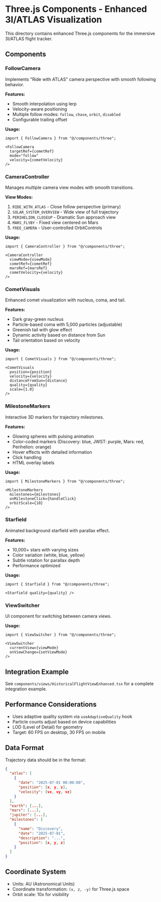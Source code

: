 # Three.js Components - Enhanced 3I/ATLAS Visualization

This directory contains enhanced Three.js components for the immersive 3I/ATLAS flight tracker.

## Components

### FollowCamera
Implements "Ride with ATLAS" camera perspective with smooth following behavior.

**Features:**
- Smooth interpolation using lerp
- Velocity-aware positioning
- Multiple follow modes: `follow`, `chase`, `orbit`, `disabled`
- Configurable trailing offset

**Usage:**
```tsx
import { FollowCamera } from "@/components/three";

<FollowCamera
  targetRef={cometRef}
  mode="follow"
  velocity={cometVelocity}
/>
```

### CameraController
Manages multiple camera view modes with smooth transitions.

**View Modes:**
1. `RIDE_WITH_ATLAS` - Close follow perspective (primary)
2. `SOLAR_SYSTEM_OVERVIEW` - Wide view of full trajectory
3. `PERIHELION_CLOSEUP` - Dramatic Sun approach view
4. `MARS_FLYBY` - Fixed view centered on Mars
5. `FREE_CAMERA` - User-controlled OrbitControls

**Usage:**
```tsx
import { CameraController } from "@/components/three";

<CameraController
  viewMode={viewMode}
  cometRef={cometRef}
  marsRef={marsRef}
  cometVelocity={velocity}
/>
```

### CometVisuals
Enhanced comet visualization with nucleus, coma, and tail.

**Features:**
- Dark gray-green nucleus
- Particle-based coma with 5,000 particles (adjustable)
- Greenish tail with glow effect
- Dynamic activity based on distance from Sun
- Tail orientation based on velocity

**Usage:**
```tsx
import { CometVisuals } from "@/components/three";

<CometVisuals
  position={position}
  velocity={velocity}
  distanceFromSun={distance}
  quality={quality}
  scale={1.0}
/>
```

### MilestoneMarkers
Interactive 3D markers for trajectory milestones.

**Features:**
- Glowing spheres with pulsing animation
- Color-coded markers (Discovery: blue, JWST: purple, Mars: red, Perihelion: orange)
- Hover effects with detailed information
- Click handling
- HTML overlay labels

**Usage:**
```tsx
import { MilestoneMarkers } from "@/components/three";

<MilestoneMarkers
  milestones={milestones}
  onMilestoneClick={handleClick}
  orbitScale={10}
/>
```

### Starfield
Animated background starfield with parallax effect.

**Features:**
- 10,000+ stars with varying sizes
- Color variation (white, blue, yellow)
- Subtle rotation for parallax depth
- Performance optimized

**Usage:**
```tsx
import { Starfield } from "@/components/three";

<Starfield quality={quality} />
```

### ViewSwitcher
UI component for switching between camera views.

**Usage:**
```tsx
import { ViewSwitcher } from "@/components/three";

<ViewSwitcher
  currentView={viewMode}
  onViewChange={setViewMode}
/>
```

## Integration Example

See `components/views/HistoricalFlightViewEnhanced.tsx` for a complete integration example.

## Performance Considerations

- Uses adaptive quality system via `useAdaptiveQuality` hook
- Particle counts adjust based on device capabilities
- LOD (Level of Detail) for geometry
- Target: 60 FPS on desktop, 30 FPS on mobile

## Data Format

Trajectory data should be in the format:
```json
{
  "atlas": [
    {
      "date": "2025-07-01 00:00:00",
      "position": [x, y, z],
      "velocity": [vx, vy, vz]
    }
  ],
  "earth": [...],
  "mars": [...],
  "jupiter": [...],
  "milestones": [
    {
      "name": "Discovery",
      "date": "2025-07-01",
      "description": "...",
      "position": [x, y, z]
    }
  ]
}
```

## Coordinate System

- Units: AU (Astronomical Units)
- Coordinate transformation: `(x, z, -y)` for Three.js space
- Orbit scale: 10x for visibility
